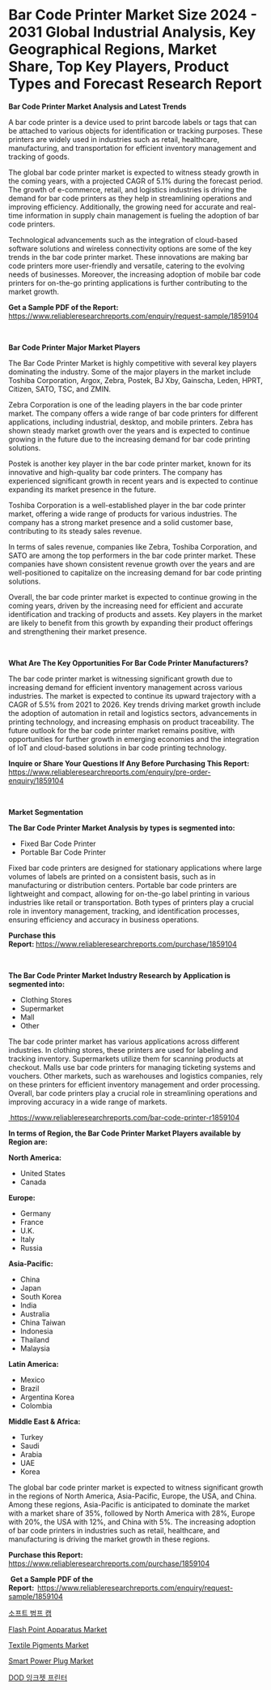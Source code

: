 <p><h1>Bar Code Printer Market Size 2024 - 2031 Global Industrial Analysis, Key Geographical Regions, Market Share, Top Key Players, Product Types and Forecast Research Report</h1></p><p><strong>Bar Code Printer Market Analysis and Latest Trends</strong></p>
<p><p>A bar code printer is a device used to print barcode labels or tags that can be attached to various objects for identification or tracking purposes. These printers are widely used in industries such as retail, healthcare, manufacturing, and transportation for efficient inventory management and tracking of goods.</p><p>The global bar code printer market is expected to witness steady growth in the coming years, with a projected CAGR of 5.1% during the forecast period. The growth of e-commerce, retail, and logistics industries is driving the demand for bar code printers as they help in streamlining operations and improving efficiency. Additionally, the growing need for accurate and real-time information in supply chain management is fueling the adoption of bar code printers.</p><p>Technological advancements such as the integration of cloud-based software solutions and wireless connectivity options are some of the key trends in the bar code printer market. These innovations are making bar code printers more user-friendly and versatile, catering to the evolving needs of businesses. Moreover, the increasing adoption of mobile bar code printers for on-the-go printing applications is further contributing to the market growth.</p></p>
<p><strong>Get a Sample PDF of the Report:&nbsp;</strong> <a href="https://www.reliableresearchreports.com/enquiry/request-sample/1859104">https://www.reliableresearchreports.com/enquiry/request-sample/1859104</a></p>
<p>&nbsp;</p>
<p><strong>Bar Code Printer Major Market Players</strong></p>
<p><p>The Bar Code Printer Market is highly competitive with several key players dominating the industry. Some of the major players in the market include Toshiba Corporation, Argox, Zebra, Postek, BJ Xby, Gainscha, Leden, HPRT, Citizen, SATO, TSC, and ZMIN.</p><p>Zebra Corporation is one of the leading players in the bar code printer market. The company offers a wide range of bar code printers for different applications, including industrial, desktop, and mobile printers. Zebra has shown steady market growth over the years and is expected to continue growing in the future due to the increasing demand for bar code printing solutions.</p><p>Postek is another key player in the bar code printer market, known for its innovative and high-quality bar code printers. The company has experienced significant growth in recent years and is expected to continue expanding its market presence in the future.</p><p>Toshiba Corporation is a well-established player in the bar code printer market, offering a wide range of products for various industries. The company has a strong market presence and a solid customer base, contributing to its steady sales revenue.</p><p>In terms of sales revenue, companies like Zebra, Toshiba Corporation, and SATO are among the top performers in the bar code printer market. These companies have shown consistent revenue growth over the years and are well-positioned to capitalize on the increasing demand for bar code printing solutions.</p><p>Overall, the bar code printer market is expected to continue growing in the coming years, driven by the increasing need for efficient and accurate identification and tracking of products and assets. Key players in the market are likely to benefit from this growth by expanding their product offerings and strengthening their market presence.</p></p>
<p>&nbsp;</p>
<p><strong>What Are The Key Opportunities For Bar Code Printer Manufacturers?</strong></p>
<p><p>The bar code printer market is witnessing significant growth due to increasing demand for efficient inventory management across various industries. The market is expected to continue its upward trajectory with a CAGR of 5.5% from 2021 to 2026. Key trends driving market growth include the adoption of automation in retail and logistics sectors, advancements in printing technology, and increasing emphasis on product traceability. The future outlook for the bar code printer market remains positive, with opportunities for further growth in emerging economies and the integration of IoT and cloud-based solutions in bar code printing technology.</p></p>
<p><strong>Inquire or Share Your Questions If Any Before Purchasing This Report:</strong> <a href="https://www.reliableresearchreports.com/enquiry/pre-order-enquiry/1859104">https://www.reliableresearchreports.com/enquiry/pre-order-enquiry/1859104</a></p>
<p>&nbsp;</p>
<p><strong>Market Segmentation</strong></p>
<p><strong>The Bar Code Printer Market Analysis by types is segmented into:</strong></p>
<p><ul><li>Fixed Bar Code Printer</li><li>Portable Bar Code Printer</li></ul></p>
<p><p>Fixed bar code printers are designed for stationary applications where large volumes of labels are printed on a consistent basis, such as in manufacturing or distribution centers. Portable bar code printers are lightweight and compact, allowing for on-the-go label printing in various industries like retail or transportation. Both types of printers play a crucial role in inventory management, tracking, and identification processes, ensuring efficiency and accuracy in business operations.</p></p>
<p><strong>Purchase this Report:&nbsp;</strong><a href="https://www.reliableresearchreports.com/purchase/1859104">https://www.reliableresearchreports.com/purchase/1859104</a></p>
<p>&nbsp;</p>
<p><strong>The Bar Code Printer Market Industry Research by Application is segmented into:</strong></p>
<p><ul><li>Clothing Stores</li><li>Supermarket</li><li>Mall</li><li>Other</li></ul></p>
<p><p>The bar code printer market has various applications across different industries. In clothing stores, these printers are used for labeling and tracking inventory. Supermarkets utilize them for scanning products at checkout. Malls use bar code printers for managing ticketing systems and vouchers. Other markets, such as warehouses and logistics companies, rely on these printers for efficient inventory management and order processing. Overall, bar code printers play a crucial role in streamlining operations and improving accuracy in a wide range of markets.</p></p>
<p><a href="https://www.reliableresearchreports.com/bar-code-printer-r1859104">&nbsp;https://www.reliableresearchreports.com/bar-code-printer-r1859104</a></p>
<p><strong>In terms of Region, the Bar Code Printer Market Players available by Region are:</strong></p>
<p>
    <p> <strong> North America: </strong>
        <ul>
            <li>United States</li>
            <li>Canada</li>
        </ul>
        </p> 
    <p> <strong> Europe: </strong>
        <ul>
            <li>Germany</li>
            <li>France</li>
            <li>U.K.</li>
            <li>Italy</li>
            <li>Russia</li>
        </ul>
        </p> 
    <p> <strong> Asia-Pacific: </strong>
        <ul>
            <li>China</li>
            <li>Japan</li>
            <li>South Korea</li>
            <li>India</li>
            <li>Australia</li>
            <li>China Taiwan</li>
            <li>Indonesia</li>
            <li>Thailand</li>
            <li>Malaysia</li>
        </ul>
        </p> 
    <p> <strong> Latin America: </strong>
        <ul>
            <li>Mexico</li>
            <li>Brazil</li>
            <li>Argentina Korea</li>
            <li>Colombia</li>
        </ul>
        </p> 
    <p> <strong> Middle East & Africa: </strong>
        <ul>
            <li>Turkey</li>
            <li>Saudi</li>
            <li>Arabia</li>
            <li>UAE</li>
            <li>Korea</li>
        </ul>
    </p>
    </p>
<p><p>The global bar code printer market is expected to witness significant growth in the regions of North America, Asia-Pacific, Europe, the USA, and China. Among these regions, Asia-Pacific is anticipated to dominate the market with a market share of 35%, followed by North America with 28%, Europe with 20%, the USA with 12%, and China with 5%. The increasing adoption of bar code printers in industries such as retail, healthcare, and manufacturing is driving the market growth in these regions.</p></p>
<p><strong>Purchase this Report: </strong><a href="https://www.reliableresearchreports.com/purchase/1859104">https://www.reliableresearchreports.com/purchase/1859104</a></p>
<p>&nbsp;<strong>Get a Sample PDF of the Report:&nbsp;&nbsp;</strong><a href="https://www.reliableresearchreports.com/enquiry/request-sample/1859104">https://www.reliableresearchreports.com/enquiry/request-sample/1859104</a></p>
<p><strong></strong></p>
<p><p><a href="https://github.com/ZacharyScthmitt4465/Market-Research-Report-List-1/blob/main/362171420022.md">소프트 범프 캡</a></p><p><a href="https://github.com/myacatherineblakecaczo9vcsw/Market-Research-Report-List-2/blob/main/flash-point-apparatus-market.md">Flash Point Apparatus Market</a></p><p><a href="https://issuu.com/reportprime-2/docs/textile-pigments-market-size-2030.pptx">Textile Pigments Market</a></p><p><a href="https://github.com/okotobwrhuteie/Market-Research-Report-List-2/blob/main/smart-power-plug-market.md">Smart Power Plug Market</a></p><p><a href="https://github.com/lkwggful07722/Market-Research-Report-List-1/blob/main/975367020021.md">DOD 잉크젯 프린터</a></p></p>